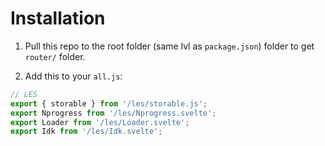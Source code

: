 # Installation

1. Pull this repo to the root folder (same lvl as `package.json`) folder to get `router/` folder.

2. Add this to your `all.js`:

```js
// LES
export { storable } from '/les/storable.js';
export Nprogress from '/les/Nprogress.svelte';
export Loader from '/les/Loader.svelte';
export Idk from '/les/Idk.svelte';
```